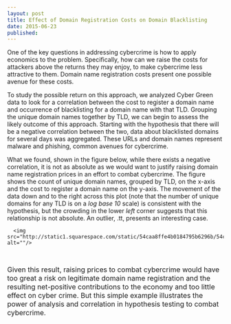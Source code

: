 ```yaml
---
layout: post
title: Effect of Domain Registration Costs on Domain Blacklisting
date: 2015-06-23
published:
---
```


One of the key questions in addressing cybercrime is how to apply economics to the problem. Specifically, how can we raise the costs for attackers above the returns they may enjoy, to make cybercrime less attractive to them. Domain name registration costs present one possible avenue for these costs.

To study the possible return on this approach, we analyzed Cyber Green data to look for a correlation between the cost to register a domain name and occurrence of blacklisting for a domain name with that TLD. Grouping the unique domain names together by TLD, we can begin to assess the likely outcome of this approach. Starting with the hypothesis that there will be a negative correlation between the two, data about blacklisted domains for several days was aggregated. These URLs and domain names represent malware and phishing, common avenues for cybercrime.

What we found, shown in the figure below, while there exists a negative correlation, it is not as absolute as we would want to justify raising domain name registration prices in an effort to combat cybercrime. The figure shows the count of unique domain names, grouped by TLD, on the x-axis and the cost to register a domain name on the y-axis. The movement of the data down and to the right across this plot (note that the number of unique domains for any TLD is on a&nbsp;<em>log base 10</em>&nbsp;scale) is consistent with the hypothesis, but the crowding in the lower&nbsp;<em>left</em>&nbsp;corner suggests that this relationship is not absolute. An outlier, .tt, presents an interesting case.

      <img src="http://static1.squarespace.com/static/54caa8ffe4b0184795b6296b/54caa950e4b08a22d92ea5f3/54cab10ce4b042fd7653b414/1422569742163//img.png" alt=""/>


<p id="yui_3_17_2_1_1422569572346_11630"><br></p><p id="yui_3_17_2_1_1422569572346_12974"><span style="font-size:16px" id="yui_3_17_2_1_1422569572346_12973">Given this result, raising prices to combat cybercrime would have too great a risk on legitimate domain name registration and the resulting net-positive contributions to the economy and too little effect on cyber crime. But this simple example illustrates the power of analysis and correlation in hypothesis testing to combat cybercrime.</span></p>
